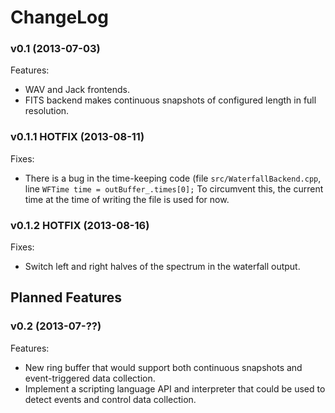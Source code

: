 ChangeLog
=========

### v0.1 (2013-07-03)

Features:

  - WAV and Jack frontends.
  - FITS backend makes continuous snapshots of configured length in full resolution.

### v0.1.1 HOTFIX (2013-08-11)

Fixes:
  
  - There is a bug in the time-keeping code (file `src/WaterfallBackend.cpp`,
    line `WFTime time = outBuffer_.times[0];` To circumvent this, the current
    time at the time of writing the file is used for now.

### v0.1.2 HOTFIX (2013-08-16)

Fixes:
  
  - Switch left and right halves of the spectrum in the waterfall output.


Planned Features
----------------

### v0.2 (2013-07-??)

Features:

  - New ring buffer that would support both continuous snapshots and
    event-triggered data collection.
  - Implement a scripting language API and interpreter that could be used to
    detect events and control data collection.

